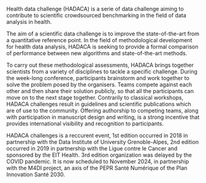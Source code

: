 Health data challenge (HADACA) is a serie of data challenge aiming to contribute to scientific crowdsourced benchmarking in the field of data analysis in health.

The aim of a scientific data challenge is to improve the state-of-the-art from a quantitative reference point. In the field of methodological development for health data analysis, HADACA is seeking to provide a formal comparison of performance between new algorithms and state-of-the-art methods.

To carry out these methodological assessments, HADACA brings together scientists from a variety of disciplines to tackle a specific challenge. During the week-long conference, participants brainstorm and work together to solve the problem posed by the organisers. Teams compete against each other and then share their solution publicly, so that all the participants can move on to the next stage together. Contrarily to classical workshops, HADACA challenges result in guidelines and scientific publications which are of use to the community. Offering authorship to competing teams, along with participation in manuscript design and writing, is a strong incentive that provides international visibility and recognition to participants.

HADACA challenges is a reccurent event, 1st edition occurred in 2018 in partnership with the Data Institute of University Grenoble-Alpes, 2nd edition occurred in 2019 in partnership with the Ligue contre le Cancer and sponsored by the EIT Health. 3rd edition organization was delayed by the COVID pandemic. It is now scheduled to November 2024, in partnership with the M4DI project, an axis of the PEPR Santé Numérique of the Plan Innovation Santé 2030.
